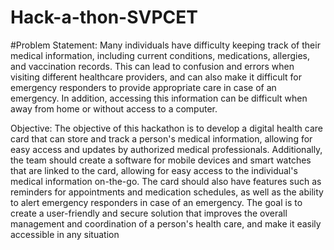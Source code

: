 # Hack-a-thon-SVPCET

#Problem Statement:
Many individuals have difficulty keeping track of their medical information, including current
conditions, medications, allergies, and vaccination records. This can lead to confusion and
errors when visiting different healthcare providers, and can also make it difficult for emergency
responders to provide appropriate care in case of an emergency. In addition, accessing this
information can be difficult when away from home or without access to a computer.

Objective:
The objective of this hackathon is to develop a digital health care card that can store and track a
person's medical information, allowing for easy access and updates by authorized medical
professionals. Additionally, the team should create a software for mobile devices and smart
watches that are linked to the card, allowing for easy access to the individual's medical
information on-the-go. The card should also have features such as reminders for appointments
and medication schedules, as well as the ability to alert emergency responders in case of an
emergency. The goal is to create a user-friendly and secure solution that improves the overall
management and coordination of a person's health care, and make it easily accessible in any
situation
